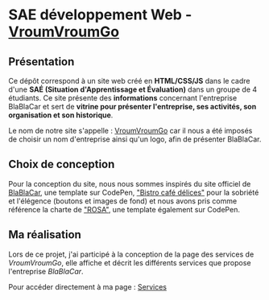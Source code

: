 # SAE développement Web - [VroumVroumGo](https://lucasproject25.github.io/VroumVroumGo/Site/index.html)

## Présentation 

Ce dépôt correspond à un site web créé en **HTML/CSS/JS** dans le cadre d'une **SAÉ (Situation d'Apprentissage et Évaluation)** dans un groupe de 4 étudiants. Ce site présente des **informations** concernant l'entreprise BlaBlaCar et sert de **vitrine pour présenter l'entreprise, ses activités, son organisation et son historique**. 

Le nom de notre site s'appelle : [VroumVroumGo](https://lucasproject25.github.io/VroumVroumGo/Site/index.html) car il nous a été imposés de choisir un nom d'entreprise ainsi qu'un logo, afin de présenter BlaBlaCar.

## Choix de conception  

Pour la conception du site, nous nous sommes inspirés du site officiel de [BlaBlaCar](https://www.blablacar.fr/), une template sur CodePen, ["Bistro café délices"](https://www.bistrocafedelices.com) pour la sobriété et l'élégence (boutons et images de fond) et nous avons pris comme référence la charte de ["ROSA"](https://codepen.io/Sir_thirrygolooo/pen/PoXKOrE), une template également sur CodePen.

## Ma réalisation

Lors de ce projet, j'ai participé à la conception de la page des services de *VroumVroumGo*, elle affiche et décrit les différents services que propose l'entreprise *BlaBlaCar*.

Pour accéder directement à ma page : [Services](https://lucasproject25.github.io/VroumVroumGo/Site/services.html)
